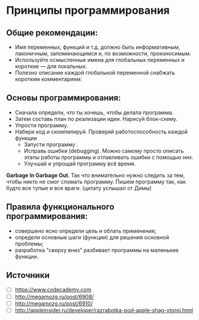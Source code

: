 # Принципы программирования

## Общие рекомендации:
- Имя переменных, функций и т.д. должно быть информативным, лаконичным, запоминающимся и, по возможности, произносимым.
- Используйте осмысленные имена для глобальных переменных и короткие — для локальных.
- Полезно описание каждой глобальной переменной снабжать коротким комментарием:

## Основы программирования:
- Сначала определи, что ты хочешь, чтобы делала программа.
- Затем составь план по реализации идеи. Нарисуй блок-схему.
- Упрости программу.
- Набери код и скомпилируй. Проверяй работоспособность каждой функции
	- Запусти программу .
	- Исправь ошибки (debugging). Можно самому просто описать этапы работы программы и отлавливать ошибки с помощью них.
	- Улучшай и упрощай программу всё время.

**Garbage In Garbage Out**. Так что внимательно нужно следить за тем, чтобы никто не смог сломать программу.
Пишем программу так, как будто все тупые и все враги. (цитату услышал от Димы)

## Правила функционального программирования:
- совершено ясно определи цель и облать применения;
- определи основные шаги (функции) для решения основной проблемы;
- разработка "сверху вниз" разбивает программы на маленькие функции.


## Источники
- [ ] https://www.codecademy.com
- [ ] http://megamozg.ru/post/6908/
- [ ] http://megamozg.ru/post/6910/
- [ ] http://appleinsider.ru/developer/razrabotka-pod-apple-shag-vtoroj.html